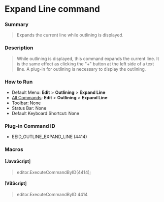 # Expand Line command

### Summary

> Expands the current line while outlining is displayed.

### Description

> While outlining is displayed, this command expands the current line. It is the same effect as clicking the "+" button at the
> left side of a text line. A plug-in for outlining is necessary to display the outlining.

### How to Run

- Default Menu: **Edit** \> **Outlining** \> **Expand Line**
- [All Commands](../tools/all_commands): **Edit** \> **Outlining** \> **Expand Line**
- Toolbar: None
- Status Bar: None
- Default Keyboard Shortcut: None

### Plug-in Command ID

- EEID\_OUTLINE\_EXPAND\_LINE (4414)

### Macros

#### \[JavaScript\]

> editor.ExecuteCommandByID(4414);

#### \[VBScript\]

> editor.ExecuteCommandByID 4414